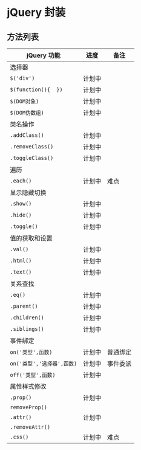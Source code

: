 # jQuery 封装

## 方法列表

| jQuery 功能                | 进度   | 备注     |
| -------------------------- | ------ | -------- |
| 选择器                     |        |          |
| `$('div')`                 | 计划中 |          |
| `$(function(){  })`        | 计划中 |          |
| `$(DOM对象)`               | 计划中 |          |
| `$(DOM伪数组)`             | 计划中 |          |
| 类名操作                   |        |          |
| `.addClass()`              | 计划中 |          |
| `.removeClass()`           | 计划中 |          |
| `.toggleClass()`           | 计划中 |          |
| 遍历                       |        |          |
| `.each()`                  | 计划中 | 难点     |
| 显示隐藏切换               |        |          |
| `.show()`                  | 计划中 |          |
| `.hide()`                  | 计划中 |          |
| `.toggle()`                | 计划中 |          |
| 值的获取和设置             |        |          |
| `.val()`                   | 计划中 |          |
| `.html()`                  | 计划中 |          |
| `.text()`                  | 计划中 |          |
| 关系查找                   |        |          |
| `.eq()`                    | 计划中 |          |
| `.parent()`                | 计划中 |          |
| `.children()`              | 计划中 |          |
| `.siblings()`              | 计划中 |          |
| 事件绑定                   |        |          |
| `on('类型',函数)`          | 计划中 | 普通绑定 |
| `on('类型','选择器',函数)` | 计划中 | 事件委派 |
| `off('类型',函数)`         | 计划中 |          |
| 属性样式修改               |        |          |
| `.prop()`                  | 计划中 |          |
| `removeProp()`             |        |          |
| `.attr()`                  | 计划中 |          |
| `.removeAttr()`            |        |          |
| `.css()`                   | 计划中 | 难点     |



